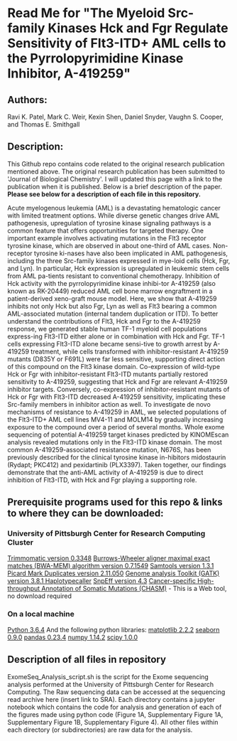 # Read Me for "The Myeloid Src-family Kinases Hck and Fgr Regulate Sensitivity of Flt3-ITD+ AML cells to the Pyrrolopyrimidine Kinase Inhibitor, A-419259"

## Authors:
Ravi K. Patel, Mark C. Weir, Kexin Shen, Daniel Snyder, Vaughn S. Cooper, and Thomas E. Smithgall

## Description:

This Github repo contains code related to the original research publication mentioned above. The original research publication has been submitted to 'Journal of Biological Chemistry'. I will updated this page with a link to the publication when it is published. Below is a brief description of the paper. **Please see below for a description of each file in this repository.**

Acute myelogenous leukemia (AML) is a devastating hematologic cancer with limited treatment options. While diverse genetic changes drive AML pathogenesis, upregulation of tyrosine kinase signaling pathways is a common feature that offers opportunities for targeted therapy. One important example involves activating mutations in the Flt3 receptor tyrosine kinase, which are observed in about one-third of AML cases. Non-receptor tyrosine ki-nases have also been implicated in AML pathogenesis, including the three Src-family kinases expressed in mye-loid cells (Hck, Fgr, and Lyn). In particular, Hck expression is upregulated in leukemic stem cells from AML pa-tients resistant to conventional chemotherapy. Inhibition of Hck activity with the pyrrolopyrimidine kinase inhibi-tor A-419259 (also known as RK-20449) reduced AML cell bone marrow engraftment in a patient-derived xeno-graft mouse model. Here, we show that A-419259 inhibits not only Hck but also Fgr, Lyn as well as Flt3 bearing a common AML-associated mutation (internal tandem duplication or ITD). To better understand the contributions of Flt3, Hck and Fgr to the A-419259 response, we generated stable human TF-1 myeloid cell populations express-ing Flt3-ITD either alone or in combination with Hck and Fgr.  TF-1 cells expressing Flt3-ITD alone became sensi-tive to growth arrest by A-419259 treatment, while cells transformed with inhibitor-resistant A-419259 mutants (D835Y or F691L) were far less sensitive, supporting direct action of this compound on the Flt3 kinase domain. Co-expression of wild-type Hck or Fgr with inhibitor-resistant Flt3-ITD mutants partially restored sensitivity to A-419259, suggesting that Hck and Fgr are relevant A-419259 inhibitor targets. Conversely, co-expression of inhibitor-resistant mutants of Hck or Fgr with Flt3-ITD decreased A-419259 sensitivity, implicating these Src-family members in inhibitor action as well. To investigate de novo mechanisms of resistance to A-419259 in AML, we selected populations of the Flt3-ITD+ AML cell lines MV4-11 and MOLM14 by gradually increasing exposure to the compound over a period of several months. Whole exome sequencing of potential A-419259 target kinases predicted by KINOMEscan analysis revealed mutations only in the Flt3-ITD kinase domain. The most common A-419259-associated resistance mutation, N676S, has been previously described for the clinical tyrosine kinase in-hibitors midostaurin (Rydapt; PKC412) and pexidartinib (PLX3397). Taken together, our findings demonstrate that the anti-AML activity of A-419259 is due to direct inhibition of Flt3-ITD, with Hck and Fgr playing a supporting role.

## Prerequisite programs used for this repo & links to where they can be downloaded:

### University of Pittsburgh Center for Research Computing Cluster
[Trimmomatic version 0.3348](http://www.usadellab.org/cms/?page=trimmomatic)
[Burrows-Wheeler aligner maximal exact matches (BWA-MEM) algorithm version 0.7.1549](https://sourceforge.net/projects/bio-bwa/files/)
[Samtools version 1.3.1](https://sourceforge.net/projects/samtools/files/samtools/1.3.1/)
[Picard Mark Duplicates version 2.11.050](https://broadinstitute.github.io/picard/)
[Genome analysis Toolkit (GATK) version 3.8.1 Haplotypecaller](https://software.broadinstitute.org/gatk/download/archive)
[SnpEff version 4.3](http://snpeff.sourceforge.net/)
[Cancer-specific High-throughput Annotation of Somatic Mutations (CHASM)](http://www.cravat.us/CRAVAT/)  - This is a Web tool, no download required

### On a local machine
[Python 3.6.4](https://www.python.org/downloads/release/python-364/)
And the following python libraries:
[matplotlib 2.2.2](https://matplotlib.org/users/installing.html)
[seaborn 0.9.0](https://seaborn.pydata.org/installing.html)
[pandas 0.23.4](https://pypi.org/project/pandas/)
[numpy 1.14.2](https://github.com/numpy/numpy/releases)
[scipy 1.0.0](https://docs.scipy.org/doc/scipy-1.0.0/reference/)


## Description of all files in repository
ExomeSeq_Analysis_script.sh is the script for the Exome sequencing analysis performed at the University of Pittsburgh Center for Research Computing. The Raw sequencing data can be accessed at the sequencing read archive here (insert link to SRA).
Each directory contains a jupyter notebook which contains the code for analysis and generation of each of the figures made using python code (Figure 1A, Supplementary Figure 1A, Supplementary Figure 1B, Supplementary Figure 4). All other files within each directory (or subdirectories) are raw data for the analysis.
